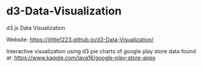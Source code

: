 # d3-Data-Visualization
d3.js Data Visualization

Website: https://jlittle1223.github.io/d3-Data-Visualization/

Interactive visualization using d3 pie charts of google play store data found at: https://www.kaggle.com/lava18/google-play-store-apps

